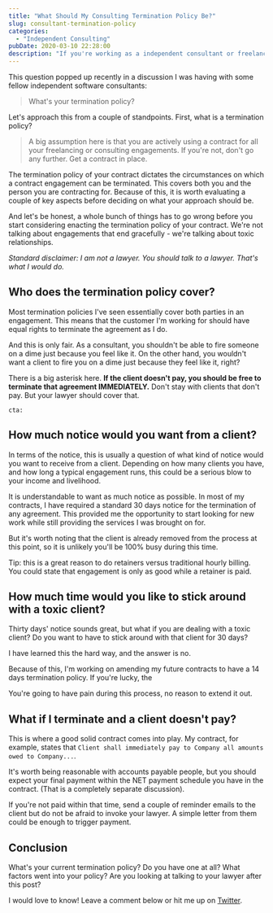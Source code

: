 ```yaml
---
title: "What Should My Consulting Termination Policy Be?"
slug: consultant-termination-policy
categories:
  - "Independent Consulting"
pubDate: 2020-03-10 22:28:00
description: "If you're working as a independent consultant or freelancer, what is a reasonable termination policy?"
---
```


This question popped up recently in a discussion I was having with some fellow independent software consultants:

> What's your termination policy?

Let's approach this from a couple of standpoints.  First, what is a termination policy?

>A big assumption here is that you are actively using a contract for all your freelancing or consulting engagements.  If you're not, don't go any further.  Get a contract in place.

The termination policy of your contract dictates the circumstances on which a contract engagement can be terminated.  This covers both you and the person you are contracting for. Because of this, it is worth evaluating a couple of key aspects before deciding on what your approach should be.

And let's be honest, a whole bunch of things has to go wrong before you start considering enacting the termination policy of your contract.  We're not talking about engagements that end gracefully - we're talking about toxic relationships.

_Standard disclaimer: I am not a lawyer.  You should talk to a lawyer.  That's what I would do._

## Who does the termination policy cover?
Most termination policies I've seen essentially cover both parties in an engagement.  This means that the customer I'm working for should have equal rights to terminate the agreement as I do.

And this is only fair.  As a consultant, you shouldn't be able to fire someone on a dime just because you feel like it.  On the other hand, you wouldn't want a client to fire you on a dime just because they feel like it, right?

There is a big asterisk here.  **If the client doesn't pay, you should be free to terminate that agreement IMMEDIATELY.**  Don't stay with clients that don't pay.  But your lawyer should cover that.

`cta:`

## How much notice would you want from a client?

In terms of the notice, this is usually a question of what kind of notice would you want to receive from a client.  Depending on how many clients you have, and how long a typical engagement runs, this could be a serious blow to your income and livelihood.

It is understandable to want as much notice as possible.  In most of my contracts, I have required a standard 30 days notice for the termination of any agreement.  This provided me the opportunity to start looking for new work while still providing the services I was brought on for.

But it's worth noting that the client is already removed from the process at this point, so it is unlikely you'll be 100% busy during this time.

Tip: this is a great reason to do retainers versus traditional hourly billing.  You could state that engagement is only as good while a retainer is paid.  

## How much time would you like to stick around with a toxic client?

Thirty days' notice sounds great, but what if you are dealing with a toxic client?  Do you want to have to stick around with that client for 30 days?

I have learned this the hard way, and the answer is no.  

Because of this, I'm working on amending my future contracts to have a 14 days termination policy. If you're lucky, the 

You're going to have pain during this process, no reason to extend it out.

## What if I terminate and a client doesn't pay?

This is where a good solid contract comes into play.  My contract, for example, states that `Client shall immediately pay to Company all amounts owed to Company...`.

It's worth being reasonable with accounts payable people, but you should expect your final payment within the NET payment schedule you have in the contract.  (That is a completely separate discussion).

If you're not paid within that time, send a couple of reminder emails to the client but do not be afraid to invoke your lawyer.  A simple letter from them could be enough to trigger payment.

## Conclusion

What's your current termination policy?  Do you have one at all?  What factors went into your policy?  Are you looking at talking to your lawyer after this post?

I would love to know!  Leave a comment below or hit me up on [Twitter](https://twitter.com/1kevgriff).  